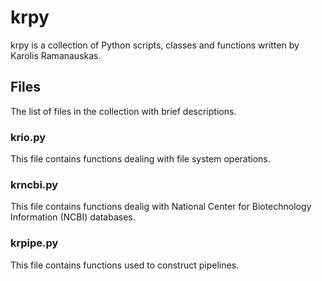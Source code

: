 # krpy

krpy is a collection of Python scripts, classes and functions written by Karolis Ramanauskas.

## Files

The list of files in the collection with brief descriptions.

### krio.py

This file contains functions dealing with file system operations.

### krncbi.py

This file contains functions dealig with National Center for Biotechnology Information (NCBI) databases.

### krpipe.py

This file contains functions used to construct pipelines.